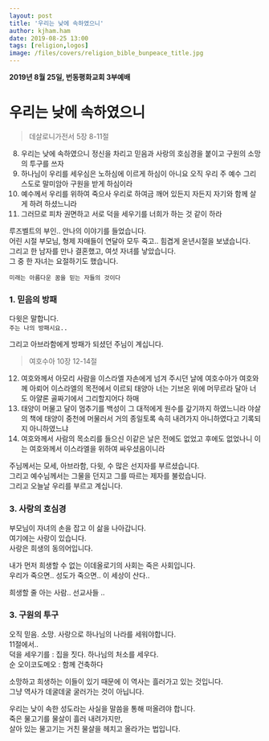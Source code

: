 ```yaml
---
layout: post
title: '우리는 낮에 속하였으니'
author: kjham.ham
date: 2019-08-25 13:00
tags: [religion,logos]
image: /files/covers/religion_bible_bunpeace_title.jpg
---
```


**2019년 8월 25일, 번동평화교회 3부예배**

# 우리는 낮에 속하였으니  

> 데살로니가전서 5장 8-11절  
8. 우리는 낮에 속하였으니 정신을 차리고 믿음과 사랑의 호심경을 붙이고 구원의 소망의 투구를 쓰자  
9. 하나님이 우리를 세우심은 노하심에 이르게 하심이 아니요 오직 우리 주 예수 그리스도로 말미암아 구원을 받게 하심이라  
10. 예수께서 우리를 위하여 죽으사 우리로 하여금 깨어 있든지 자든지 자기와 함께 살게 하려 하셨느니라  
11. 그러므로 피차 권면하고 서로 덕을 세우기를 너희가 하는 것 같이 하라  

루즈벨트의 부인.. 안나의 이야기를 들었습니다.  
어린 시절 부모님, 형제 자매들이 연달아 모두 죽고.. 힘겹게 윤년시절을 보냈습니다.  
그리고 한 남자를 만나 결혼했고, 여섯 자녀를 낳았습니다.  
그 중 한 자녀는 요절하기도 했습니다.  

`미래는 아름다운 꿈을 믿는 자들의 것이다`  

### 1. 믿음의 방패  
다윗은 말합니다.  
`주는 나의 방패시요..`  

그리고 아브라함에게 방패가 되셨던 주님이 계십니다.  

> 여호수아 10장 12-14절  
12. 여호와께서 아모리 사람을 이스라엘 자손에게 넘겨 주시던 날에 여호수아가 여호와께 아뢰어 이스라엘의 목전에서 이르되 태양아 너는 기브온 위에 머무르라 달아 너도 아얄론 골짜기에서 그리할지어다 하매  
13. 태양이 머물고 달이 멈추기를 백성이 그 대적에게 원수를 갚기까지 하였느니라 야살의 책에 태양이 중천에 머물러서 거의 종일토록 속히 내려가지 아니하였다고 기록되지 아니하였느냐  
14. 여호와께서 사람의 목소리를 들으신 이같은 날은 전에도 없었고 후에도 없었나니 이는 여호와께서 이스라엘을 위하여 싸우셨음이니라  

주님께서는 모세, 아브라함, 다윗, 수 많은 선지자를 부르셨습니다.  
그리고 예수님께서는 그물을 던지고 그를 따르는 제자를 불렀습니다.  
그리고 오늘날 우리를 부르고 계십니다.

### 3. 사랑의 호심경  
부모님이 자녀의 손을 잡고 이 삶을 나아갑니다.  
여기에는 사랑이 있습니다.  
사랑은 희생의 동의어입니다.  

내가 먼저 희생할 수 없는 이데올로기의 사회는 죽은 사회입니다.  
우리가 죽으면.. 성도가 죽으면.. 이 세상이 산다..  

희생할 줄 아는 사람.. 선교사들 ..

### 3. 구원의 투구  

오직 믿음. 소망. 사랑으로 하나님의 나라를 세워야합니다.  
11절에서..  
덕을 세우기를 : 집을 짓다. 하나님의 처소를 세우다.  
순 오이코도메오 : 함께 건축하다  

소망하고 희생하는 이들이 있기 때문에 이 역사는 흘러가고 있는 것입니다.  
그냥 역사가 데굴데굴 굴러가는 것이 아닙니다.  

우리는 낮이 속한 성도라는 사실을 말씀을 통해 떠올려야 합니다.  
죽은 물고기를 물살이 흘러 내려가지만,  
살아 있는 물고기는 거친 물살을 헤치고 올라가는 법입니다.  
